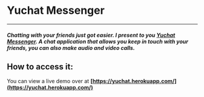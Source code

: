 # Yuchat Messenger

---

##### Chatting with your friends just got easier. I present to you **[Yuchat Messenger](https://yuchat.herokuapp.com)**. A chat application that allows you keep in touch with your friends, you can also make audio and video calls.

## How to access it:

You can view a live demo over at **[https://yuchat.herokuapp.com/](https://yuchat.herokuapp.com/)**
